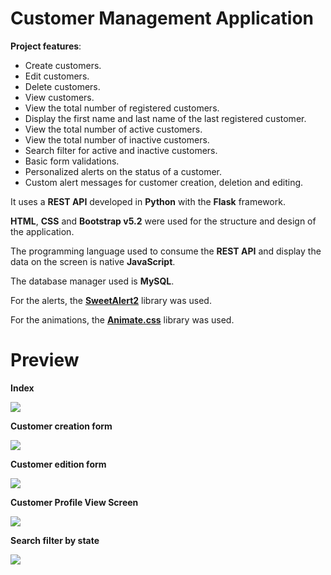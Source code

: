 # Customer Management Application

**Project features**:

- Create customers.
- Edit customers.
- Delete customers.
- View customers.
- View the total number of registered customers.
- Display the first name and last name of the last registered customer.
- View the total number of active customers.
- View the total number of inactive customers.
- Search filter for active and inactive customers.
- Basic form validations.
- Personalized alerts on the status of a customer.
- Custom alert messages for customer creation, deletion and editing.

It uses a **REST API** developed in **Python** with the **Flask** framework.

**HTML**, **CSS** and **Bootstrap v5.2** were used for the structure and design of the application.

The programming language used to consume the **REST API** and display the data on the screen is native **JavaScript**.

The database manager used is **MySQL**.

For the alerts, the **[SweetAlert2](https://sweetalert2.github.io/)** library was used.

For the animations, the **[Animate.css](https://animate.style/)** library was used.

# Preview

**Index**

![](https://i.imgur.com/ipTrnvC.png)

**Customer creation form**

![](https://i.imgur.com/8Er7exl.png)

**Customer edition form**

![](https://i.imgur.com/BqHv2AE.png)

**Customer Profile View Screen**

![](https://i.imgur.com/UOySu7v.png)

**Search filter by state**

![](https://i.imgur.com/ZQJ6Alt.png)
